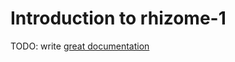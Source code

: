 # Introduction to rhizome-1

TODO: write [great documentation](http://jacobian.org/writing/what-to-write/)
